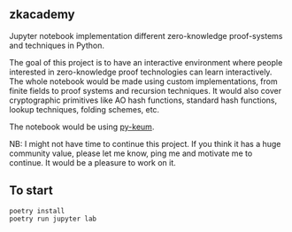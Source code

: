 ## zkacademy

Jupyter notebook implementation different zero-knowledge proof-systems and
techniques in Python.

The goal of this project is to have an interactive environment where people
interested in zero-knowledge proof technologies can learn interactively.
The whole notebook would be made using custom implementations, from finite
fields to proof systems and recursion techniques. It would also cover
cryptographic primitives like AO hash functions, standard hash functions,
lookup techniques, folding schemes, etc.

The notebook would be using [py-keum](https://github.com/dannywillems/py-keum/).

NB: I might not have time to continue this project. If you think it has a huge
community value, please let me know, ping me and motivate me to continue. It
would be a pleasure to work on it.

## To start

```
poetry install
poetry run jupyter lab
```

